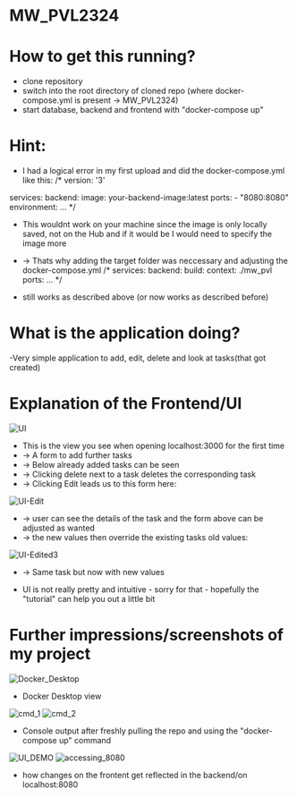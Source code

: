 # MW_PVL2324
# How to get this running?
- clone repository 
- switch into the root directory of cloned repo (where docker-compose.yml is present -> MW_PVL2324)
- start database, backend and frontend with "docker-compose up"

# Hint: 
- I had a logical error in my first upload and did the docker-compose.yml like this: 
/*
version: '3'

services:
  backend:
    image: your-backend-image:latest
    ports:
      - "8080:8080"
    environment:
    ...
*/
- This wouldnt work on your machine since the image is only locally saved, not on the Hub and if it would be I would need to specify the image more

- -> Thats why adding the target folder was neccessary and adjusting the docker-compose.yml
/*
services:
  backend:
    build:
      context: ./mw_pvl
    ports:
...
*/
- still works as described above (or now works as described before)

    
# What is the application doing?
-Very simple application to add, edit, delete and look at tasks(that got created) 

# Explanation of the Frontend/UI
![UI](https://github.com/DejanHFT/MW_PVL2324/assets/133747317/15f007e1-b9eb-41e8-9b51-bdbbed42a37b)
- This is the view you see when opening localhost:3000 for the first time
- -> A form to add further tasks
- -> Below already added tasks can be seen 
- -> Clicking delete next to a task deletes the corresponding task
- -> Clicking Edit leads us to this form here:
  
![UI-Edit](https://github.com/DejanHFT/MW_PVL2324/assets/133747317/006a16b8-b9ff-4dfb-b451-dac3dece4977)
- -> user can see the details of the task and the form above can be adjusted as wanted
- -> the new values then override the existing tasks old values:
  
![UI-Edited3](https://github.com/DejanHFT/MW_PVL2324/assets/133747317/929658d0-128b-4927-87d9-79fbb94e0af6)

- -> Same task but now with new values 

- UI is not really pretty and intuitive - sorry for that - hopefully the "tutorial" can help you out a little bit

# Further impressions/screenshots of my project 
![Docker_Desktop](https://github.com/DejanHFT/MW_PVL2324/assets/133747317/3b1ed5f6-18d7-47f8-9ec0-802ac3c8fc65)
- Docker Desktop view

![cmd_1](https://github.com/DejanHFT/MW_PVL2324/assets/133747317/ac9b3cc1-2f89-4d12-8ab9-2c963f021e93)
![cmd_2](https://github.com/DejanHFT/MW_PVL2324/assets/133747317/4bb8aaa1-f78d-4e04-861d-5915c494f2bf)
- Console output after freshly pulling the repo and using the "docker-compose up" command

![UI_DEMO](https://github.com/DejanHFT/MW_PVL2324/assets/133747317/f51da13d-a441-4f52-8e97-72fe5d2c6f97)
![accessing_8080](https://github.com/DejanHFT/MW_PVL2324/assets/133747317/4f4dc980-dd1b-4b3b-b048-c56e790e2ff9)
- how changes on the frontent get reflected in the backend/on localhost:8080
